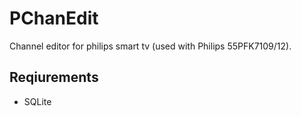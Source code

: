 # PChanEdit
Channel editor for philips smart tv (used with Philips 55PFK7109/12).

## Reqiurements 
- SQLite

